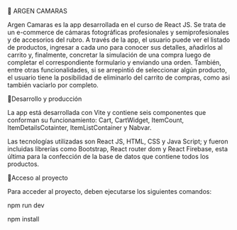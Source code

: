 📸 ARGEN CAMARAS

Argen Camaras es la app desarrollada en el curso de React JS. Se trata de un e-commerce de cámaras fotográficas profesionales y semiprofesionales y de accesorios del rubro.
A través de la app, el usuario puede ver el listado de productos, ingresar a cada uno para conocer sus detalles, añadirlos al carrito y, finalmente, concretar la simulación de una compra luego de completar el correspondiente formulario y enviando una orden.
También, entre otras funcionalidades, si se arrepintió de seleccionar algún producto, el usuario tiene la posibilidad de eliminarlo del carrito de compras, como asi también vaciarlo por completo.

📌Desarrollo y producción

La app está desarrollada con Vite y contiene seis componentes que conforman su funcionamiento: Cart, CartWidget, ItemCount, ItemDetailsCotainter, ItemListContainer y Nabvar.

Las tecnologías utilizadas son React JS, HTML, CSS y Java Script; y fueron incluidas librerías como Bootstrap, React router dom y React Firebase, esta última para la confección de la base de datos que contiene todos los productos.

📌Acceso al proyecto

Para acceder al proyecto, deben ejecutarse los siguientes comandos:

npm run dev

npm install 


